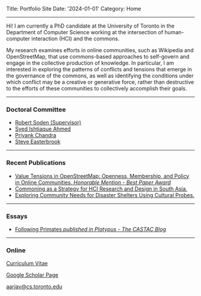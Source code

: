 Title: Portfolio Site
Date: '2024-01-01'
Category: Home
 
 <!-- ![me](/aarjav.jpeg) -->
___
Hi! 
I am currently a PhD candidate at the University of Toronto in the Department of Computer Science working at the intersection of human-computer interaction (HCI) and the commons.

My research examines efforts in online communities, such as Wikipedia and OpenStreetMap, that use commons-based approaches to self-govern and engage in the collective production of knowledge. In particular, I am interested in exploring the patterns of conflicts and tensions that emerge in the governance of the commons, as well as identifying the conditions under which conflict may be a creative or generative force, rather than destructive to the efforts of these communities to collectively accomplish their goals.

___

### Doctoral  Committee
- <a href="http://robertsoden.io" target="_blank">Robert Soden (Supervisor)</a>
- <a href="https://www.ishtiaque.net" target="_blank">Syed Ishtiaque Ahmed</a>
- <a href="https://www.priyankc.com" target="_blank">Priyank Chandra</a>
- <a href="https://www.cs.toronto.edu/~sme/" target="_blank">Steve Easterbrook</a>
___

### Recent Publications 
- [Value Tensions in OpenStreetMap: Openness, Membership, and Policy in Online Communities. *Honorable Mention - Best Paper Award*][paper1]
- [Commoning as a Strategy for HCI Research and Design in South Asia.][paper2]
- [Exploring Community Needs for Disaster Shelters Using Cultural Probes.][paper3]
___

### Essays

- [Following Primates *published in Platypus - The CASTAC Blog*](https://blog.castac.org/2025/03/following-primates/)
___

### Online

[Curriculum Vitae][def]

[Google Scholar Page][def1]

[aarjav@cs.toronto.edu][def2]

[def]: {static}/files/curriculum_vitae.pdf
[def1]: https://scholar.google.com/citations?user=Moh_sCUAAAAJ&hl=en
[def2]: mailto:aarjav@cs.toronto.edu

[paper1]: {static}/files/OSM_value_tensions.pdf
[paper2]: {static}/files/commoning_South_Asia.pdf
[paper3]: {static}/files/cultural_probes.pdf